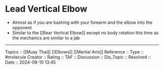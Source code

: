 # Lead Vertical Elbow

- Almost as if you are bashing with your forearm and the elbow into the opponent
- Similar to the [[Rear Vertical Elbow]]  except no body rotation this time as the mechanics are similar to a jab
---
Topics ::  [[Muay Thai]] [[Elbows]] [[Martial Arts]]
Reference ::
Type :: #molecule
Creator ::
Rating ::
TAF ::
Discussion ::
Dis_Topic :: 
Resolved ::
Date :: 2024-08-10 13:45
